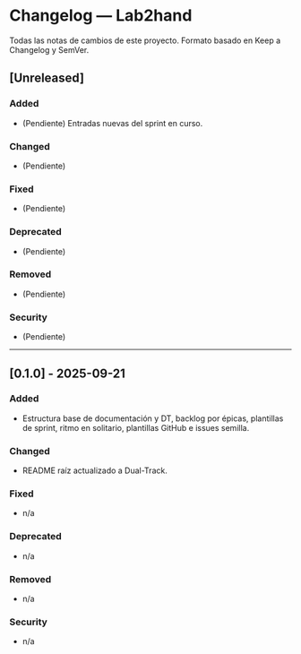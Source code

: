 # Changelog — Lab2hand
Todas las notas de cambios de este proyecto. Formato basado en Keep a Changelog y SemVer.

## [Unreleased]
### Added
- (Pendiente) Entradas nuevas del sprint en curso.

### Changed
- (Pendiente)

### Fixed
- (Pendiente)

### Deprecated
- (Pendiente)

### Removed
- (Pendiente)

### Security
- (Pendiente)

---

## [0.1.0] - 2025-09-21
### Added
- Estructura base de documentación y DT, backlog por épicas, plantillas de sprint, ritmo en solitario, plantillas GitHub e issues semilla.

### Changed
- README raíz actualizado a Dual-Track.

### Fixed
- n/a

### Deprecated
- n/a

### Removed
- n/a

### Security
- n/a
